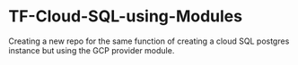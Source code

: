 # TF-Cloud-SQL-using-Modules
Creating a new repo for the same function of creating a cloud SQL postgres instance but using the GCP provider module.
